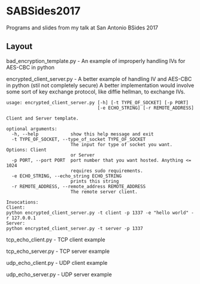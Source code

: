 # SABSides2017
Programs and slides from my talk at San Antonio BSides 2017


## Layout
bad_encryption_template.py - An example of improperly handling IVs for AES-CBC in python

encrypted_client_server.py - A better example of handling IV and AES-CBC in python (stil not completely secure) A better implementation would involve some sort of key exchange protocol, like diffie hellman, to exchange IVs.
```
usage: encrypted_client_server.py [-h] [-t TYPE_OF_SOCKET] [-p PORT]
                                  [-e ECHO_STRING] [-r REMOTE_ADDRESS]

Client and Server template.

optional arguments:
  -h, --help            show this help message and exit
  -t TYPE_OF_SOCKET, --type_of_socket TYPE_OF_SOCKET
                        The input for type of socket you want. Options: Client
                        or Server
  -p PORT, --port PORT  port number that you want hosted. Anything <= 1024
                        requires sudo requirements.
  -e ECHO_STRING, --echo_string ECHO_STRING
                        prints this string
  -r REMOTE_ADDRESS, --remote_address REMOTE_ADDRESS
                        The remote server client.

Invocations:
Client:
python encrypted_client_server.py -t client -p 1337 -e "hello world" -r 127.0.0.1
Server:
python encrypted_client_server.py -t server -p 1337

```
tcp_echo_client.py - TCP client example


tcp_echo_server.py - TCP server example


udp_echo_client.py - UDP client example


udp_echo_server.py - UDP server example
